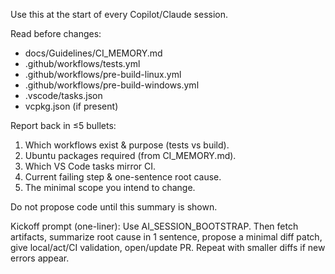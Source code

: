Use this at the start of every Copilot/Claude session.

Read before changes:
- docs/Guidelines/CI_MEMORY.md
- .github/workflows/tests.yml
- .github/workflows/pre-build-linux.yml
- .github/workflows/pre-build-windows.yml
- .vscode/tasks.json
- vcpkg.json (if present)

Report back in ≤5 bullets:
1) Which workflows exist & purpose (tests vs build).
2) Ubuntu packages required (from CI_MEMORY.md).
3) Which VS Code tasks mirror CI.
4) Current failing step & one-sentence root cause.
5) The minimal scope you intend to change.

Do not propose code until this summary is shown.

Kickoff prompt (one-liner):
Use AI_SESSION_BOOTSTRAP. Then fetch artifacts, summarize root cause in 1 sentence, propose a minimal diff patch, give local/act/CI validation, open/update PR. Repeat with smaller diffs if new errors appear.